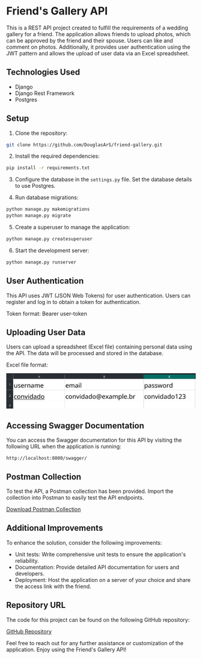 # Friend's Gallery API

This is a REST API project created to fulfill the requirements of a wedding gallery for a friend. The application allows friends to upload photos, which can be approved by the friend and their spouse. Users can like and comment on photos. Additionally, it provides user authentication using the JWT pattern and allows the upload of user data via an Excel spreadsheet.

## Technologies Used

- Django
- Django Rest Framework
- Postgres

## Setup

1. Clone the repository:

```bash
git clone https://github.com/DouglasArS/friend-gallery.git
```

2. Install the required dependencies:

```bash
pip install -r requirements.txt
```

3. Configure the database in the `settings.py` file. Set the database details to use Postgres.

4. Run database migrations:

```bash
python manage.py makemigrations
python manage.py migrate
```

5. Create a superuser to manage the application:

```bash
python manage.py createsuperuser
```

6. Start the development server:

```bash
python manage.py runserver
```

## User Authentication

This API uses JWT (JSON Web Tokens) for user authentication. Users can register and log in to obtain a token for authentication.

Token format: Bearer user-token

## Uploading User Data

Users can upload a spreadsheet (Excel file) containing personal data using the API. The data will be processed and stored in the database.

Excel file format:

<img title="Excel File Format" alt="Excel file format" src="./friend_gallery/excel_file_format.jpeg">

## Accessing Swagger Documentation

You can access the Swagger documentation for this API by visiting the following URL when the application is running:

```
http://localhost:8000/swagger/
```

## Postman Collection

To test the API, a Postman collection has been provided. Import the collection into Postman to easily test the API endpoints.

[Download Postman Collection](./friend_gallery/postman_collection.json)

## Additional Improvements

To enhance the solution, consider the following improvements:

- Unit tests: Write comprehensive unit tests to ensure the application's reliability.
- Documentation: Provide detailed API documentation for users and developers.
- Deployment: Host the application on a server of your choice and share the access link with the friend.

## Repository URL

The code for this project can be found on the following GitHub repository:

[GitHub Repository](https://github.com/DouglasArS/friend-gallery)

Feel free to reach out for any further assistance or customization of the application. Enjoy using the Friend's Gallery API!